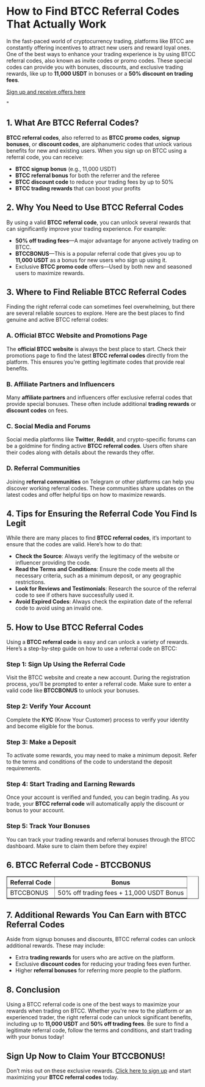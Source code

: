 
<h1>How to Find BTCC Referral Codes That Actually Work</h1>
<p>In the fast-paced world of cryptocurrency trading, platforms like BTCC are constantly offering incentives to attract new users and reward loyal ones. One of the best ways to enhance your trading experience is by using BTCC referral codes, also known as invite codes or promo codes. These special codes can provide you with bonuses, discounts, and exclusive trading rewards, like up to <strong>11,000 USDT</strong> in bonuses or a <strong>50% discount on trading fees</strong>.</p>
<p><a href="https://partner.btcc.com/us/c/BTCCBONUS/9303" target="_blank">Sign up and receive offers here</a></p>

<img src="https://images.mirror-media.xyz/publication-images/ueC9oOHfKwXrYumG_JCkP.jpeg?height=500&amp;width=1000" decoding="async" data-nimg="fill" class="css-xah9so" style="position: absolute; inset: 0px; box-sizing: border-box; padding: 0px; border: none; margin: auto; display: block; width: 0px; height: 0px; min-width: 100%; max-width: 100%; min-height: 100%; max-height: 100%;">"

<h2>1. What Are BTCC Referral Codes?</h2>
<p><strong>BTCC referral codes</strong>, also referred to as <strong>BTCC promo codes</strong>, <strong>signup bonuses</strong>, or <strong>discount codes</strong>, are alphanumeric codes that unlock various benefits for new and existing users. When you sign up on BTCC using a referral code, you can receive:</p>
<ul>
<li><strong>BTCC signup bonus</strong> (e.g., 11,000 USDT)</li>
<li><strong>BTCC referral bonus</strong> for both the referrer and the referee</li>
<li><strong>BTCC discount code</strong> to reduce your trading fees by up to 50%</li>
<li><strong>BTCC trading rewards</strong> that can boost your profits</li>
</ul>
<h2>2. Why You Need to Use BTCC Referral Codes</h2>
<p>By using a valid <strong>BTCC referral code</strong>, you can unlock several rewards that can significantly improve your trading experience. For example:</p>
<ul>
<li><strong>50% off trading fees</strong>—A major advantage for anyone actively trading on BTCC.</li>
<li><strong>BTCCBONUS</strong>—This is a popular referral code that gives you up to <strong>11,000 USDT</strong> as a bonus for new users who sign up using it.</li>
<li>Exclusive <strong>BTCC promo code</strong> offers—Used by both new and seasoned users to maximize rewards.</li>
</ul>
<h2>3. Where to Find Reliable BTCC Referral Codes</h2>
<p>Finding the right referral code can sometimes feel overwhelming, but there are several reliable sources to explore. Here are the best places to find genuine and active BTCC referral codes:</p>
<h3>A. Official BTCC Website and Promotions Page</h3>
<p>The <strong>official BTCC website</strong> is always the best place to start. Check their promotions page to find the latest <strong>BTCC referral codes</strong> directly from the platform. This ensures you're getting legitimate codes that provide real benefits.</p>
<h3>B. Affiliate Partners and Influencers</h3>
<p>Many <strong>affiliate partners</strong> and influencers offer exclusive referral codes that provide special bonuses. These often include additional <strong>trading rewards</strong> or <strong>discount codes</strong> on fees.</p>
<h3>C. Social Media and Forums</h3>
<p>Social media platforms like <strong>Twitter</strong>, <strong>Reddit</strong>, and crypto-specific forums can be a goldmine for finding active <strong>BTCC referral codes</strong>. Users often share their codes along with details about the rewards they offer.</p>
<h3>D. Referral Communities</h3>
<p>Joining <strong>referral communities</strong> on Telegram or other platforms can help you discover working referral codes. These communities share updates on the latest codes and offer helpful tips on how to maximize rewards.</p>
<h2>4. Tips for Ensuring the Referral Code You Find Is Legit</h2>
<p>While there are many places to find <strong>BTCC referral codes</strong>, it’s important to ensure that the codes are valid. Here’s how to do that:</p>
<ul>
<li><strong>Check the Source</strong>: Always verify the legitimacy of the website or influencer providing the code.</li>
<li><strong>Read the Terms and Conditions</strong>: Ensure the code meets all the necessary criteria, such as a minimum deposit, or any geographic restrictions.</li>
<li><strong>Look for Reviews and Testimonials</strong>: Research the source of the referral code to see if others have successfully used it.</li>
<li><strong>Avoid Expired Codes</strong>: Always check the expiration date of the referral code to avoid using an invalid one.</li>
</ul>
<h2>5. How to Use BTCC Referral Codes</h2>
<p>Using a <strong>BTCC referral code</strong> is easy and can unlock a variety of rewards. Here’s a step-by-step guide on how to use a referral code on BTCC:</p>
<h3>Step 1: Sign Up Using the Referral Code</h3>
<p>Visit the BTCC website and create a new account. During the registration process, you’ll be prompted to enter a referral code. Make sure to enter a valid code like <strong>BTCCBONUS</strong> to unlock your bonuses.</p>
<h3>Step 2: Verify Your Account</h3>
<p>Complete the <strong>KYC</strong> (Know Your Customer) process to verify your identity and become eligible for the bonus.</p>
<h3>Step 3: Make a Deposit</h3>
<p>To activate some rewards, you may need to make a minimum deposit. Refer to the terms and conditions of the code to understand the deposit requirements.</p>
<h3>Step 4: Start Trading and Earning Rewards</h3>
<p>Once your account is verified and funded, you can begin trading. As you trade, your <strong>BTCC referral code</strong> will automatically apply the discount or bonus to your account.</p>
<h3>Step 5: Track Your Bonuses</h3>
<p>You can track your trading rewards and referral bonuses through the BTCC dashboard. Make sure to claim them before they expire!</p>
<h2>6. BTCC Referral Code - BTCCBONUS</h2>
<table border="1">
<thead>
<tr>
<th>Referral Code</th>
<th>Bonus</th>
</tr>
</thead>
<tbody>
<tr>
<td>BTCCBONUS</td>
<td>50% off trading fees + 11,000 USDT Bonus</td>
</tr>
</tbody>
</table>
<h2>7. Additional Rewards You Can Earn with BTCC Referral Codes</h2>
<p>Aside from signup bonuses and discounts, BTCC referral codes can unlock additional rewards. These may include:</p>
<ul>
<li>Extra <strong>trading rewards</strong> for users who are active on the platform.</li>
<li>Exclusive <strong>discount codes</strong> for reducing your trading fees even further.</li>
<li>Higher <strong>referral bonuses</strong> for referring more people to the platform.</li>
</ul>
<h2>8. Conclusion</h2>
<p>Using a BTCC referral code is one of the best ways to maximize your rewards when trading on BTCC. Whether you're new to the platform or an experienced trader, the right referral code can unlock significant benefits, including up to <strong>11,000 USDT</strong> and <strong>50% off trading fees</strong>. Be sure to find a legitimate referral code, follow the terms and conditions, and start trading with your bonus today!</p>
<h2>Sign Up Now to Claim Your BTCCBONUS!</h2>
<p>Don’t miss out on these exclusive rewards. <a href="https://partner.btcc.com/us/c/BTCCBONUS/9303">Click here to sign up</a> and start maximizing your <strong>BTCC referral codes</strong> today.</p>
</body>
</html>
